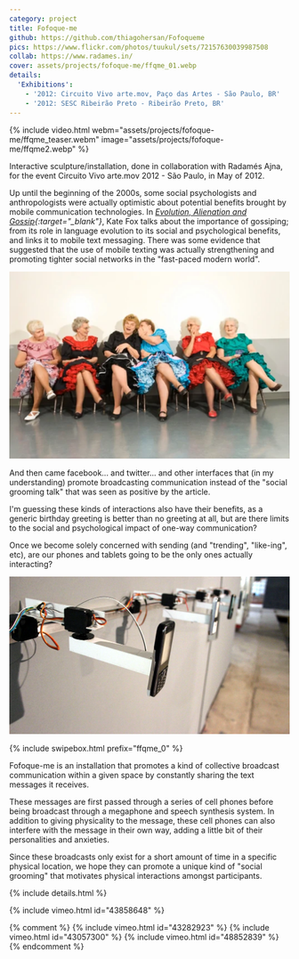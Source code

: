 ```yaml
---
category: project
title: Fofoque-me
github: https://github.com/thiagohersan/Fofoqueme
pics: https://www.flickr.com/photos/tuukul/sets/72157630039987508
collab: https://www.radames.in/
cover: assets/projects/fofoque-me/ffqme_01.webp
details:
  'Exhibitions':
    - '2012: Circuito Vivo arte.mov, Paço das Artes - São Paulo, BR'
    - '2012: SESC Ribeirão Preto - Ribeirão Preto, BR'
---
```

{% include video.html
  webm="assets/projects/fofoque-me/ffqme_teaser.webm"
  image="assets/projects/fofoque-me/ffqme2.webp"
%}

Interactive sculpture/installation, done in collaboration with Radamés Ajna, for the event Circuito Vivo arte.mov 2012 - São Paulo, in May of 2012.

Up until the beginning of the 2000s, some social psychologists and anthropologists were actually optimistic about potential benefits brought by mobile communication technologies. In *[Evolution, Alienation and Gossip](http://www.sirc.org/publik/gossip.shtml){:target="_blank"}*, Kate Fox talks about the importance of gossiping; from its role in language evolution to its social and psychological benefits, and links it to mobile text messaging. There was some evidence that suggested that the use of mobile texting was actually strengthening and promoting tighter social networks in the "fast-paced modern world".

![](/assets/projects/fofoque-me/fofocas.webp)

And then came facebook... and twitter... and other interfaces that (in my understanding) promote broadcasting communication instead of the "social grooming talk" that was seen as positive by the article.

I'm guessing these kinds of interactions also have their benefits, as a generic birthday greeting is better than no greeting at all, but are there limits to the social and psychological impact of one-way communication?

Once we become solely concerned with sending (and "trending", "like-ing", etc), are our phones and tablets going to be the only ones actually interacting?

![](/assets/projects/fofoque-me/ffqme_01.webp)

{% include swipebox.html prefix="ffqme_0" %}

Fofoque-me is an installation that promotes a kind of collective broadcast communication within a given space by constantly sharing the text messages it receives.

These messages are first passed through a series of cell phones before being broadcast through a megaphone and speech synthesis system. In addition to giving physicality to the message, these cell phones can also interfere with the message in their own way, adding a little bit of their personalities and anxieties.

Since these broadcasts only exist for a short amount of time in a specific physical location, we hope they can promote a unique kind of "social grooming" that motivates physical interactions amongst participants.

{% include details.html %}

{% include vimeo.html id="43858648" %}

{% comment %}
{% include vimeo.html id="43282923" %}
{% include vimeo.html id="43057300" %}
{% include vimeo.html id="48852839" %}
{% endcomment %}
